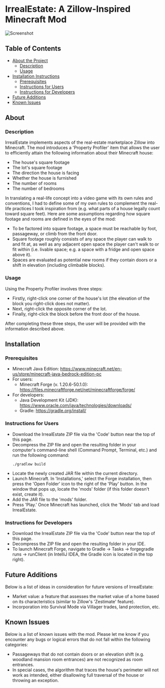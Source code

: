 # IrrealEstate: A Zillow-Inspired Minecraft Mod

![Screenshot](images/IrrealEstateSS.png)

## Table of Contents

- [About the Project](#about)
  * [Description](#description)
  * [Usage](#usage)
- [Installation Instructions](#installation)
  * [Prerequisites](#prerequisites)
  * [Instructions for Users](#instructions-for-users)
  * [Instructions for Developers](#instructions-for-developers)
- [Future Additions](#future-additions)
- [Known Issues](#known-issues)

## About

### Description

IrrealEstate implements aspects of the real-estate marketplace Zillow into Minecraft. The mod introduces a 'Property Profiler' item that allows the user to efficiently attain the following information about their Minecraft house:

* The house's square footage
* The lot's square footage
* The direction the house is facing
* Whether the house is furnished
* The number of rooms
* The number of bedrooms

In translating a real-life concept into a video game with its own rules and conventions, I had to define some of my own rules to complement the real-life practices I took inspiration from (e.g. what parts of a house legally count toward square feet). Here are some assumptions regarding how square footage and rooms are defined in the eyes of the mod:

* To be factored into square footage, a space must be reachable by foot, passageway, or climb from the front door.
* Square footage roughly consists of any space the player can walk to and fit at, as well as any adjacent open space the player can't walk to or fit within (i.e. livable space; e.g. a space with a fridge and open space above it).
* Spaces are evaluated as potential new rooms if they contain doors or a shift in elevation (including climbable blocks).

### Usage

Using the Property Profiler involves three steps:
* Firstly, right-click one corner of the house's lot (the elevation of the block you right-click does not matter).
* Next, right-click the opposite corner of the lot.
* Finally, right-click the block before the front door of the house.

After completing these three steps, the user will be provided with the information described above.

## Installation

### Prerequisites

* Minecraft Java Edition: https://www.minecraft.net/en-us/store/minecraft-java-bedrock-edition-pc
* For users:
  * Minecraft Forge (v. 1.20.6-50.1.0): https://files.minecraftforge.net/net/minecraftforge/forge/
* For developers:
  * Java Development Kit (JDK): https://www.oracle.com/java/technologies/downloads/
  * Gradle: https://gradle.org/install/

### Instructions for Users

* Download the IrrealEstate ZIP file via the 'Code' button near the top of this page.
* Decompress the ZIP file and open the resulting folder in your computer's command-line shell (Command Prompt, Terminal, etc.) and run the following command:
    ```
    ./gradlew build
    ```
* Locate the newly created JAR file within the current directory.
* Launch Minecraft. In 'Installations,' select the Forge installation, then press the 'Open Folder' icon to the right of the 'Play' button. In the window that pops up, locate the 'mods' folder (if this folder doesn't exist, create it).
* Add the JAR file to the 'mods' folder.
* Press 'Play.' Once Minecraft has launched, click the 'Mods' tab and load IrrealEstate.

### Instructions for Developers

* Download the IrrealEstate ZIP file via the 'Code' button near the top of this page.
* Decompress the ZIP file and open the resulting folder in your IDE.
* To launch Minecraft Forge, navigate to Gradle -> Tasks -> forgegradle runs -> runClient (in IntelliJ IDEA, the Gradle icon is located in the top right).

## Future Additions

Below is a list of ideas in consideration for future versions of IrrealEstate:

* Market value: a feature that assesses the market value of a home based on its characteristics (similar to Zillow's 'Zestimate' feature).
* Incorporation into Survival Mode via Villager trades, land protection, etc.

## Known Issues

Below is a list of known issues with the mod. Please let me know if you encounter any bugs or logical errors that do not fall within the following categories:

* Passageways that do not contain doors or an elevation shift (e.g. woodland mansion room entrances) are not recognized as room entrances.
* In special cases, the algorithm that traces the house's perimeter will not work as intended, either disallowing full traversal of the house or throwing an exception.
